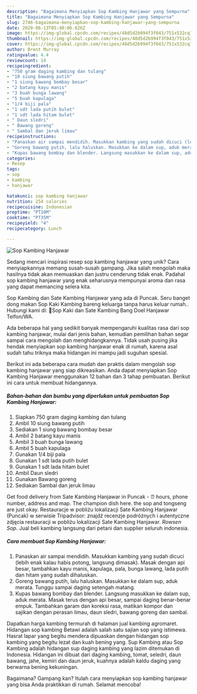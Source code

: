```yaml
---
description: "Bagaimana Menyiapkan Sop Kambing Hanjawar yang Sempurna"
title: "Bagaimana Menyiapkan Sop Kambing Hanjawar yang Sempurna"
slug: 2746-bagaimana-menyiapkan-sop-kambing-hanjawar-yang-sempurna
date: 2020-06-13T05:40:06.626Z
image: https://img-global.cpcdn.com/recipes/48d5d2b994f3f043/751x532cq70/sop-kambing-hanjawar-foto-resep-utama.jpg
thumbnail: https://img-global.cpcdn.com/recipes/48d5d2b994f3f043/751x532cq70/sop-kambing-hanjawar-foto-resep-utama.jpg
cover: https://img-global.cpcdn.com/recipes/48d5d2b994f3f043/751x532cq70/sop-kambing-hanjawar-foto-resep-utama.jpg
author: Brent Murray
ratingvalue: 4.4
reviewcount: 14
recipeingredient:
- "750 gram daging kambing dan tulang"
- "10 siung bawang putih"
- "1 siung bawang bombay besar"
- "2 batang kayu manis"
- "3 buah bunga lawang"
- "5 buah kapulaga"
- "1/4 biji pala"
- "1 sdt lada putih bulet"
- "1 sdt lada hitam bulet"
- " Daun sledri"
- " Bawang goreng"
- " Sambal dan jeruk limau"
recipeinstructions:
- "Panaskan air sampai mendidih. Masukkan kambing yang sudah dicuci (lebih enak kalau habis potong, langsung dimasak). Masak dengan api besar, tambahkan kayu manis, kapulaga, pala, bunga lawang, lada putih dan hitam yang sudah dihaluskan."
- "Goreng bawang putih, lalu haluskan. Masukkan ke dalam sup, aduk merata. Tunggu sampai daging setengah matang."
- "Kupas bawang bombay dan blender. Langsung masukkan ke dalam sup, aduk merata. Masak terus dengan api besar, sampai daging benar-benar empuk. Tambahkan garam dan koreksi rasa, matikan kompor dan sajikan dengan perasan limau, daun sledri, bawang goreng dan sambal."
categories:
- Resep
tags:
- sop
- kambing
- hanjawar

katakunci: sop kambing hanjawar 
nutrition: 254 calories
recipecuisine: Indonesian
preptime: "PT10M"
cooktime: "PT35M"
recipeyield: "4"
recipecategory: Lunch

---
```



![Sop Kambing Hanjawar](https://img-global.cpcdn.com/recipes/48d5d2b994f3f043/751x532cq70/sop-kambing-hanjawar-foto-resep-utama.jpg)

Sedang mencari inspirasi resep sop kambing hanjawar yang unik? Cara menyiapkannya memang susah-susah gampang. Jika salah mengolah maka hasilnya tidak akan memuaskan dan justru cenderung tidak enak. Padahal sop kambing hanjawar yang enak seharusnya mempunyai aroma dan rasa yang dapat memancing selera kita.

Sop Kambing dan Sate Kambing Hanjawar yang ada di Puncak. Seru banget dong makan Sop Kaki Kambing bareng keluarga tanpa harus keluar rumah.. Hubungi kami di: 📍Sop Kaki dan Sate Kambing Bang Doel Hanjawar Telfon/WA.

Ada beberapa hal yang sedikit banyak mempengaruhi kualitas rasa dari sop kambing hanjawar, mulai dari jenis bahan, kemudian pemilihan bahan segar sampai cara mengolah dan menghidangkannya. Tidak usah pusing jika hendak menyiapkan sop kambing hanjawar enak di rumah, karena asal sudah tahu triknya maka hidangan ini mampu jadi suguhan spesial.


Berikut ini ada beberapa cara mudah dan praktis dalam mengolah sop kambing hanjawar yang siap dikreasikan. Anda dapat menyiapkan Sop Kambing Hanjawar menggunakan 12 bahan dan 3 tahap pembuatan. Berikut ini cara untuk membuat hidangannya.

<!--inarticleads1-->

##### Bahan-bahan dan bumbu yang diperlukan untuk pembuatan Sop Kambing Hanjawar:

1. Siapkan 750 gram daging kambing dan tulang
1. Ambil 10 siung bawang putih
1. Sediakan 1 siung bawang bombay besar
1. Ambil 2 batang kayu manis
1. Ambil 3 buah bunga lawang
1. Ambil 5 buah kapulaga
1. Gunakan 1/4 biji pala
1. Gunakan 1 sdt lada putih bulet
1. Gunakan 1 sdt lada hitam bulet
1. Ambil  Daun sledri
1. Gunakan  Bawang goreng
1. Sediakan  Sambal dan jeruk limau


Get food delivery from Sate Kambing Hanjawar in Puncak - ⏰ hours, phone number, address and map. The champion dish here. the sop and tongseng are just okay. Restauracje w pobliżu lokalizacji Sate Kambing Hanjawar (Puncak) w serwisie Tripadvisor: znajdź recenzje podróżnych i autentyczne zdjęcia restauracji w pobliżu lokalizacji Sate Kambing Hanjawar. _Rowsen Sop_. Jual beli kambing langsung dari petani dan supplier seluruh indonesia. 

<!--inarticleads2-->

##### Cara membuat Sop Kambing Hanjawar:

1. Panaskan air sampai mendidih. Masukkan kambing yang sudah dicuci (lebih enak kalau habis potong, langsung dimasak). Masak dengan api besar, tambahkan kayu manis, kapulaga, pala, bunga lawang, lada putih dan hitam yang sudah dihaluskan.
1. Goreng bawang putih, lalu haluskan. Masukkan ke dalam sup, aduk merata. Tunggu sampai daging setengah matang.
1. Kupas bawang bombay dan blender. Langsung masukkan ke dalam sup, aduk merata. Masak terus dengan api besar, sampai daging benar-benar empuk. Tambahkan garam dan koreksi rasa, matikan kompor dan sajikan dengan perasan limau, daun sledri, bawang goreng dan sambal.


Dapatkan harga kambing termurah di halaman jual kambing agromaret. Hidangan sop kambing Betawi adalah salah satu sajian sop yang istimewa. Hasrat lapar yang begitu mendera dipuaskan dengan hidangan sop kambing yang begitu lezat dan kuah bening yang. Sup Kambing atau Sop Kambing adalah hidangan sup daging kambing yang lazim ditemukan di Indonesia. Hidangan ini dibuat dari daging kambing, tomat, seledri, daun bawang, jahe, kemiri dan daun jeruk, kuahnya adalah kaldu daging yang berwarna bening kekuningan. 

Bagaimana? Gampang kan? Itulah cara menyiapkan sop kambing hanjawar yang bisa Anda praktikkan di rumah. Selamat mencoba!
